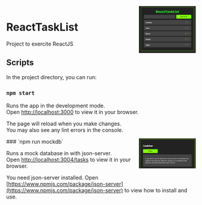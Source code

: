 <img src="https://github.com/TiagoHucs/ReactTaskList/blob/master/public/img1.PNG" width="30%" align="right" />

# ReactTaskList

Project to exercite ReactJS

## Scripts

In the project directory, you can run:

### `npm start`

Runs the app in the development mode.\
Open [http://localhost:3000](http://localhost:3000) to view it in your browser.

The page will reload when you make changes.\
You may also see any lint errors in the console.

<img src="https://github.com/TiagoHucs/ReactTaskList/blob/master/public/img2.PNG" width="30%" align="right" />
### `npm run mockdb`

Runs a mock database in with json-server.\
Open [http://localhost:3004/tasks](http://localhost:3004/tasks) to view it in your browser.

You need json-server installed.
Open [https://www.npmjs.com/package/json-server](https://www.npmjs.com/package/json-server) to view how to install and use.
